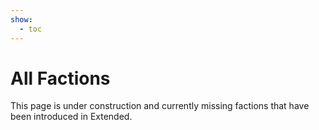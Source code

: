 ```yaml
---
show:
  - toc
---
```


# All Factions

This page is under construction and currently missing factions that have been introduced in Extended.

<!-- material/tags { include: [Factions] } -->

